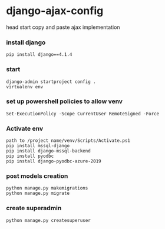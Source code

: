 # django-ajax-config
head start copy and paste ajax implementation

### install django <br/>
`pip install django==4.1.4`<br/>
### start <br/>
`django-admin startproject config .`<br/>
`virtualenv env`<br/>
### set up powershell policies to allow venv <br/>
`Set-ExecutionPolicy -Scope CurrentUser RemoteSigned -Force`<br/>
### Activate env
`path to /project name/venv/Scripts/Activate.ps1`<br/>
`pip install mssql-django`<br/>
`pip install django-mssql-backend`<br/>
`pip install pyodbc`<br/>
`pip install django-pyodbc-azure-2019`<br/>

### post models creation <br/>
`python manage.py makemigrations` <br/>
`python manage.py migrate` <br/>
### create superadmin <br/>
`python manage.py createsuperuser` <br/>
